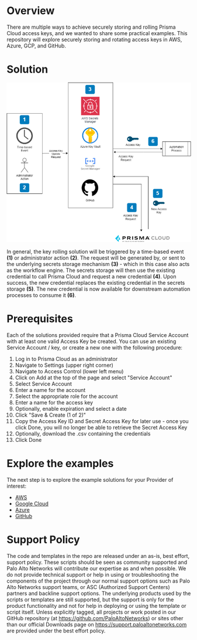 # Overview
There are multiple ways to achieve securely storing and rolling Prisma Cloud access keys, and we wanted to share some practical examples. This repository will explore securely storing and rotating access keys in AWS, Azure, GCP, and GitHub.

# Solution

![General Solution](./images/access_key_blog-general.png?raw=true "General Solution")

In general, the key rolling solution will be triggered by a time-based event **(1)** or administrator action **(2)**.  The request will be generated by, or sent to the underlying secrets storage mechanism **(3)** - which in this case also acts as the workflow engine. The secrets storage will then use the existing credential to call Prisma Cloud and request a new credential **(4)**.  Upon success, the new credential replaces the existing credential in the secrets storage **(5)**.  The new credential is now available for downstream automation processes to consume it **(6)**.

# Prerequisites
Each of the solutions provided require that a Prisma Cloud Service Account with at least one valid Access Key be created. You can use an existing Service Account / key, or create a new one with the following procedure:
1. Log in to Prisma Cloud as an administrator
2. Navigate to Settings (upper right corner)
3. Navigate to Access Control (lower left menu)
4. Click on Add at the top of the page and select "Service Account"
5. Select Service Account
6. Enter a name for the account
7. Select the appropriate role for the account
8. Enter a name for the access key
9. Optionally, enable expiration and select a date
10. Click "Save & Create (1 of 2)"
11. Copy the Access Key ID and Secret Access Key for later use - once you click Done, you will no longer be able to retrieve the Secret Access Key
12. Optionally, download the .csv containing the credentials
13. Click Done

# Explore the examples
The next step is to explore the example solutions for your Provider of interest:
- [AWS](./aws)
- [Google Cloud](./gcp)
- [Azure](./azure)
- [GitHub](./github)
  
# Support Policy
The code and templates in the repo are released under an as-is, best effort, support policy. These scripts should be seen as community supported and Palo Alto Networks will contribute our expertise as and when possible. We do not provide technical support or help in using or troubleshooting the components of the project through our normal support options such as Palo Alto Networks support teams, or ASC (Authorized Support Centers) partners and backline support options. The underlying products used by the scripts or templates are still supported, but the support is only for the product functionality and not for help in deploying or using the template or script itself. Unless explicitly tagged, all projects or work posted in our GitHub repository (at https://github.com/PaloAltoNetworks) or sites other than our official Downloads page on https://support.paloaltonetworks.com are provided under the best effort policy.
